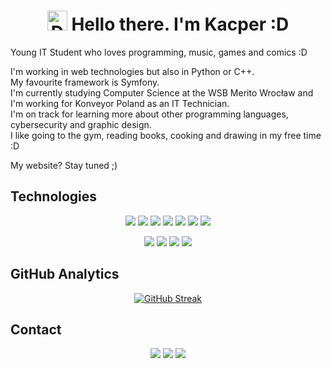 <h1 align="center"><img src="https://cdn3.emoji.gg/emojis/5961-darkbluetea.gif" width="32px" height="32px" alt="DarkBlueTea"> Hello there. I'm Kacper :D</h1>

Young IT Student who loves programming, music, games and comics :D

I'm working in web technologies but also in Python or C++.\
My favourite framework is Symfony.\
I'm currently studying Computer Science at the WSB Merito Wrocław and I'm working for Konveyor Poland as an IT Technician.\
I'm on track for learning more about other programming languages, cybersecurity and graphic design.\
I like going to the gym, reading books, cooking and drawing in my free time :D

My website? Stay tuned ;)

## Technologies
<p align="center">
<img src="https://img.shields.io/badge/PYTHON-32ad4b?style=for-the-badge&logo=python&logoColor=ffffff&logoSize=30px"/>
<img src="https://img.shields.io/badge/C%2B%2B-4d8dc9?style=for-the-badge&logo=c%2B%2B&logoColor=ffffff&logoSize=30px"/>
<img src="https://img.shields.io/badge/JAVASCRIPT-f0e918?style=for-the-badge&logoSize=30px&logo=javascript&logoColor=030302"/>
<img src="https://img.shields.io/badge/HTML5-ff7105?style=for-the-badge&logo=html5&logoColor=ffffff&logoSize=30px"/>
<img src="https://img.shields.io/badge/CSS-02d10c?style=for-the-badge&logo=css3&logoColor=ffffff&logoSize=30px"/>
<img src="https://img.shields.io/badge/SYMFONY-40734e?style=for-the-badge&logo=symfony&logoColor=ffffff&logoSize=30px"/>
<img src="https://img.shields.io/badge/MYSQL-3d5ff5?style=for-the-badge&logo=mysql&logoColor=ffffff&logoSize=30px"/>
</p>
<p align="center">
<img src="https://img.shields.io/badge/GIT-ff1428?style=for-the-badge&logo=git&logoColor=ffffff&logoSize=30px"/>
<img src="https://img.shields.io/badge/GITHUB-242426?style=for-the-badge&logo=github&logoColor=ffffff&logoSize=30px"/>
<img src="https://img.shields.io/badge/VISUAL%20STUDIO%20CODE-3838f5?style=for-the-badge&logo=visual-studio-code&logoColor=ffffff&logoSize=30px/">
<img src="https://img.shields.io/badge/PHOTOSHOP-272a73?style=for-the-badge&logo=adobe-photoshop&logoColor=ffffff&logoSize=30px"/>
</p>


## GitHub Analytics
<p align="center">
  <a href="https://git.io/streak-stats"><img src="https://streak-stats.demolab.com?user=Panelinio&theme=transparent&hide_border=true&card_width=600" alt="GitHub Streak" /></a>
</p>

## Contact
<p align="center">
<a href="https://www.linkedin.com/in/kacper-twardowski-a7b0a42a3/"><img src="https://img.shields.io/badge/-Kacper%20Twardowski-0077B5?style=for-the-badge&logo=Linkedin&logoColor=white&logoSize=30px"/></a>
<a href="mailto:kacper.tw150@gmail.com"><img src="https://img.shields.io/badge/-kacper.tw150@gmail.com-D14836?style=for-the-badge&logo=Gmail&logoColor=white&logoSize=30px"/></a>
<a href="https://instagram.com/kassper_inst"><img src="https://img.shields.io/badge/-@kassper_inst-E4405F?style=for-the-badge&logo=Instagram&logoColor=white&logoSize=30px"/></a>
</p>

